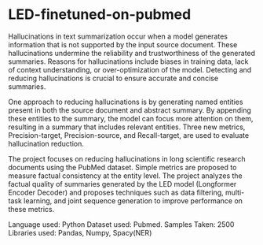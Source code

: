 # LED-finetuned-on-pubmed

Hallucinations in text summarization occur when a model generates information that is not supported by the input source document. These hallucinations undermine the reliability and trustworthiness of the generated summaries. Reasons for hallucinations include biases in training data, lack of context understanding, or over-optimization of the model. Detecting and reducing hallucinations is crucial to ensure accurate and concise summaries.

One approach to reducing hallucinations is by generating named entities present in both the source document and abstract summary. By appending these entities to the summary, the model can focus more attention on them, resulting in a summary that includes relevant entities. Three new metrics, Precision-target, Precision-source, and Recall-target, are used to evaluate hallucination reduction.

The project focuses on reducing hallucinations in long scientific research documents using the PubMed dataset. Simple metrics are proposed to measure factual consistency at the entity level. The project analyzes the factual quality of summaries generated by the LED model (Longformer Encoder Decoder) and proposes techniques such as data filtering, multi-task learning, and joint sequence generation to improve performance on these metrics.

Language used: Python
Dataset used: Pubmed.
Samples Taken: 2500
Libraries used: Pandas, Numpy, Spacy(NER)
